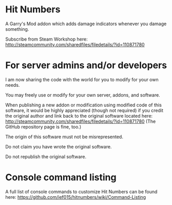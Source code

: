 Hit Numbers
===========

A Garry's Mod addon which adds damage indicators whenever you damage something.

Subscribe from Steam Workshop here: http://steamcommunity.com/sharedfiles/filedetails/?id=110871780


For server admins and/or developers
===================================

I am now sharing the code with the world for you to modify for your own needs.

You may freely use or modify for your own server, addons, and software.

When publishing a new addon or modification using modified code of this software, it would be highly appreciated (though not required) if you credit the original author and link back to the original software located here: http://steamcommunity.com/sharedfiles/filedetails/?id=110871780 (The GitHub repository page is fine, too.)

The origin of this software must not be misrepresented.

Do not claim you have wrote the original software.

Do not republish the original software.


Console command listing
=======================

A full list of console commands to customize Hit Numbers can be found here:
https://github.com/ief015/hitnumbers/wiki/Command-Listing
